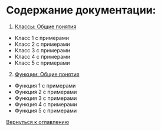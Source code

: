 # Содержание документации:
1. [Классы: Общие понятия](getting-started.md)
* Класс 1 с примерами
* Класс 2 с примерами
* Класс 3 с примерами
* Класс 4 с примерами
* Класс 5 с примерами
2. [Функции: Общие понятия](links.md)
* Функция 1 с примерами
* Функция 2 с примерами
* Функция 3 с примерами
* Функция 4 с примерами
* Функция 5 с примерами

[Вернуться к оглавлению](index.md)